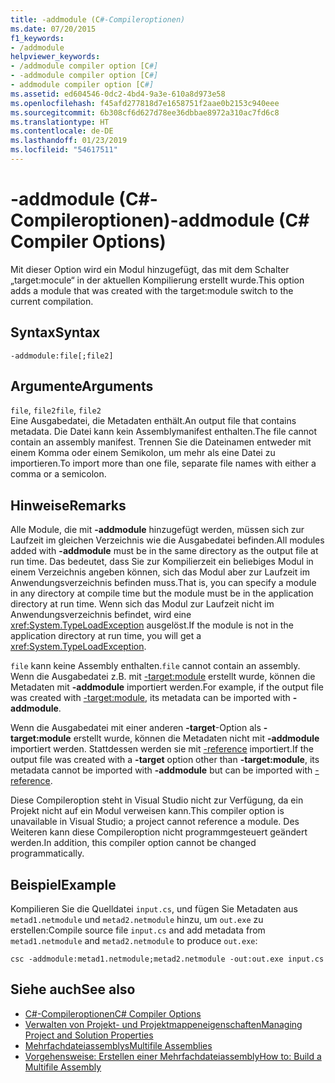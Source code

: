 ```yaml
---
title: -addmodule (C#-Compileroptionen)
ms.date: 07/20/2015
f1_keywords:
- /addmodule
helpviewer_keywords:
- /addmodule compiler option [C#]
- -addmodule compiler option [C#]
- addmodule compiler option [C#]
ms.assetid: ed604546-0dc2-4bd4-9a3e-610a8d973e58
ms.openlocfilehash: f45afd277818d7e1658751f2aae0b2153c940eee
ms.sourcegitcommit: 6b308cf6d627d78ee36dbbae8972a310ac7fd6c8
ms.translationtype: HT
ms.contentlocale: de-DE
ms.lasthandoff: 01/23/2019
ms.locfileid: "54617511"
---
```

# <a name="-addmodule-c-compiler-options"></a><span data-ttu-id="a9a3e-102">-addmodule (C#-Compileroptionen)</span><span class="sxs-lookup"><span data-stu-id="a9a3e-102">-addmodule (C# Compiler Options)</span></span>
<span data-ttu-id="a9a3e-103">Mit dieser Option wird ein Modul hinzugefügt, das mit dem Schalter „target:mocule“ in der aktuellen Kompilierung erstellt wurde.</span><span class="sxs-lookup"><span data-stu-id="a9a3e-103">This option adds a module that was created with the target:module switch to the current compilation.</span></span>  
  
## <a name="syntax"></a><span data-ttu-id="a9a3e-104">Syntax</span><span class="sxs-lookup"><span data-stu-id="a9a3e-104">Syntax</span></span>  
  
```console  
-addmodule:file[;file2]  
```  
  
## <a name="arguments"></a><span data-ttu-id="a9a3e-105">Argumente</span><span class="sxs-lookup"><span data-stu-id="a9a3e-105">Arguments</span></span>  
 <span data-ttu-id="a9a3e-106">`file`, `file2`</span><span class="sxs-lookup"><span data-stu-id="a9a3e-106">`file`, `file2`</span></span>  
 <span data-ttu-id="a9a3e-107">Eine Ausgabedatei, die Metadaten enthält.</span><span class="sxs-lookup"><span data-stu-id="a9a3e-107">An output file that contains metadata.</span></span> <span data-ttu-id="a9a3e-108">Die Datei kann kein Assemblymanifest enthalten.</span><span class="sxs-lookup"><span data-stu-id="a9a3e-108">The file cannot contain an assembly manifest.</span></span> <span data-ttu-id="a9a3e-109">Trennen Sie die Dateinamen entweder mit einem Komma oder einem Semikolon, um mehr als eine Datei zu importieren.</span><span class="sxs-lookup"><span data-stu-id="a9a3e-109">To import more than one file, separate file names with either a comma or a semicolon.</span></span>  
  
## <a name="remarks"></a><span data-ttu-id="a9a3e-110">Hinweise</span><span class="sxs-lookup"><span data-stu-id="a9a3e-110">Remarks</span></span>  
 <span data-ttu-id="a9a3e-111">Alle Module, die mit **-addmodule** hinzugefügt werden, müssen sich zur Laufzeit im gleichen Verzeichnis wie die Ausgabedatei befinden.</span><span class="sxs-lookup"><span data-stu-id="a9a3e-111">All modules added with **-addmodule** must be in the same directory as the output file at run time.</span></span> <span data-ttu-id="a9a3e-112">Das bedeutet, dass Sie zur Kompilierzeit ein beliebiges Modul in einem Verzeichnis angeben können, sich das Modul aber zur Laufzeit im Anwendungsverzeichnis befinden muss.</span><span class="sxs-lookup"><span data-stu-id="a9a3e-112">That is, you can specify a module in any directory at compile time but the module must be in the application directory at run time.</span></span> <span data-ttu-id="a9a3e-113">Wenn sich das Modul zur Laufzeit nicht im Anwendungsverzeichnis befindet, wird eine <xref:System.TypeLoadException> ausgelöst.</span><span class="sxs-lookup"><span data-stu-id="a9a3e-113">If the module is not in the application directory at run time, you will get a <xref:System.TypeLoadException>.</span></span>  
  
 <span data-ttu-id="a9a3e-114">`file` kann keine Assembly enthalten.</span><span class="sxs-lookup"><span data-stu-id="a9a3e-114">`file` cannot contain an assembly.</span></span> <span data-ttu-id="a9a3e-115">Wenn die Ausgabedatei z.B. mit [-target:module](../../../csharp/language-reference/compiler-options/target-module-compiler-option.md) erstellt wurde, können die Metadaten mit **-addmodule** importiert werden.</span><span class="sxs-lookup"><span data-stu-id="a9a3e-115">For example, if the output file was created with [-target:module](../../../csharp/language-reference/compiler-options/target-module-compiler-option.md), its metadata can be imported with **-addmodule**.</span></span>  
  
 <span data-ttu-id="a9a3e-116">Wenn die Ausgabedatei mit einer anderen **-target**-Option als **-target:module** erstellt wurde, können die Metadaten nicht mit **-addmodule** importiert werden. Stattdessen werden sie mit [-reference](../../../csharp/language-reference/compiler-options/reference-compiler-option.md) importiert.</span><span class="sxs-lookup"><span data-stu-id="a9a3e-116">If the output file was created with a **-target** option other than **-target:module**, its metadata cannot be imported with **-addmodule** but can be imported with [-reference](../../../csharp/language-reference/compiler-options/reference-compiler-option.md).</span></span>  
  
 <span data-ttu-id="a9a3e-117">Diese Compileroption steht in Visual Studio nicht zur Verfügung, da ein Projekt nicht auf ein Modul verweisen kann.</span><span class="sxs-lookup"><span data-stu-id="a9a3e-117">This compiler option is unavailable in Visual Studio; a project cannot reference a module.</span></span> <span data-ttu-id="a9a3e-118">Des Weiteren kann diese Compileroption nicht programmgesteuert geändert werden.</span><span class="sxs-lookup"><span data-stu-id="a9a3e-118">In addition, this compiler option cannot be changed programmatically.</span></span>  
  
## <a name="example"></a><span data-ttu-id="a9a3e-119">Beispiel</span><span class="sxs-lookup"><span data-stu-id="a9a3e-119">Example</span></span>  
 <span data-ttu-id="a9a3e-120">Kompilieren Sie die Quelldatei `input.cs`, und fügen Sie Metadaten aus `metad1.netmodule` und `metad2.netmodule` hinzu, um `out.exe` zu erstellen:</span><span class="sxs-lookup"><span data-stu-id="a9a3e-120">Compile source file `input.cs` and add metadata from `metad1.netmodule` and `metad2.netmodule` to produce `out.exe`:</span></span>  
  
```console  
csc -addmodule:metad1.netmodule;metad2.netmodule -out:out.exe input.cs  
```  
  
## <a name="see-also"></a><span data-ttu-id="a9a3e-121">Siehe auch</span><span class="sxs-lookup"><span data-stu-id="a9a3e-121">See also</span></span>

- [<span data-ttu-id="a9a3e-122">C#-Compileroptionen</span><span class="sxs-lookup"><span data-stu-id="a9a3e-122">C# Compiler Options</span></span>](../../../csharp/language-reference/compiler-options/index.md)
- [<span data-ttu-id="a9a3e-123">Verwalten von Projekt- und Projektmappeneigenschaften</span><span class="sxs-lookup"><span data-stu-id="a9a3e-123">Managing Project and Solution Properties</span></span>](/visualstudio/ide/managing-project-and-solution-properties)
- [<span data-ttu-id="a9a3e-124">Mehrfachdateiassemblys</span><span class="sxs-lookup"><span data-stu-id="a9a3e-124">Multifile Assemblies</span></span>](../../../framework/app-domains/multifile-assemblies.md)
- [<span data-ttu-id="a9a3e-125">Vorgehensweise: Erstellen einer Mehrfachdateiassembly</span><span class="sxs-lookup"><span data-stu-id="a9a3e-125">How to: Build a Multifile Assembly</span></span>](../../../framework/app-domains/how-to-build-a-multifile-assembly.md)
